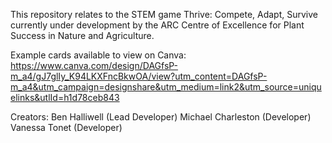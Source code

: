 This repository relates to the STEM game Thrive: Compete, Adapt, Survive currently under development by the ARC Centre of Excellence for Plant Success in Nature and Agriculture.

Example cards available to view on Canva:
https://www.canva.com/design/DAGfsP-m_a4/gJ7glIy_K94LKXFncBkwOA/view?utm_content=DAGfsP-m_a4&utm_campaign=designshare&utm_medium=link2&utm_source=uniquelinks&utlId=h1d78ceb843

Creators:
Ben Halliwell (Lead Developer)
Michael Charleston (Developer)
Vanessa Tonet (Developer)